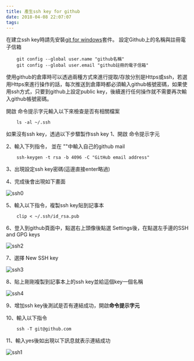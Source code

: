 ```yaml
---
title: 產生ssh key for github
date: 2018-04-08 22:07:07
tags:
---
```

在建立ssh key時請先安裝[git for windows](https://git-scm.com/download/win)套件。
設定Github上的名稱與註冊電子信箱

        git config --global user.name "github名稱"
        git config --global user.email "github註冊的電子信箱"

使用github的倉庫時可以透過兩種方式來進行提取/存放分別是Https或ssh，若選用Https來進行操作的話，每次推送到倉庫時都必須輸入github帳號密碼，如果使用ssh方式，只要到github上設定public key，後續進行任何操作就不需要再次輸入github帳號密碼。
<!-- more -->
開啟 命令提示字元輸入以下來檢查是否有相關檔案

        ls -al ~/.ssh

如果沒有ssh key，透過以下步驟製作ssh key
1、開啟 命令提示字元

2、輸入下列指令， 並在 ""中輸入自己的github mail

        ssh-keygen -t rsa -b 4096 -C "GitHub email address"

3、出現設定ssh key密碼(這邊直接enter略過)

4、完成後會出現如下畫面

![ssh0](/img/ssh0.png)

5、輸入以下指令，複製ssh key貼到記事本

        clip < ~/.ssh/id_rsa.pub

6、登入到github頁面中，點選右上頭像後點選 Settings後，在點選左手邊的SSH and GPG keys

![ssh2](/img/ssh2.png)

7、選擇 New SSH key

![ssh3](/img/ssh3.png)

8、貼上剛剛複製到記事本上的ssh key並給這個key一個名稱

![ssh4](/img/ssh4.png)

9、增加ssh key後測試是否有連結成功，開啟**命令提示字元**

10、輸入以下指令

        ssh -T git@github.com

11、輸入yes後如出現以下訊息就表示連結成功

![ssh1](/img/ssh1.png)
